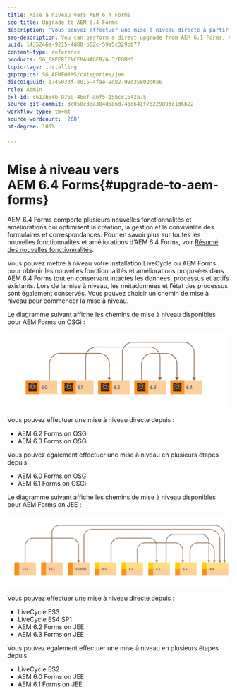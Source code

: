 ```yaml
---
title: Mise à niveau vers AEM 6.4 Forms
seo-title: Upgrade to AEM 6.4 Forms
description: 'Vous pouvez effectuer une mise à niveau directe à partir de AEM 6.1 Forms, AEM 6.2 Forms et LiveCycle ES4 SP1 vers AEM 6.3 Forms. '
seo-description: You can perform a direct upgrade from AEM 6.1 Forms, AEM 6.2 Forms, and LiveCycle ES4 SP1 to AEM 6.3 Forms.
uuid: 1435246a-9215-4d88-b52c-59a5c329bb77
content-type: reference
products: SG_EXPERIENCEMANAGER/6.3/FORMS
topic-tags: installing
geptopics: SG_AEMFORMS/categories/jee
discoiquuid: e745033f-8015-4fae-9d82-99d35802c0a6
role: Admin
exl-id: c613b54b-8768-46ef-a6f5-15bcc1642a75
source-git-commit: 3c050c33a384d586d74bd641f7622989dc1d6b22
workflow-type: tm+mt
source-wordcount: '208'
ht-degree: 100%

---
```


# Mise à niveau vers AEM 6.4 Forms{#upgrade-to-aem-forms}

AEM 6.4 Forms comporte plusieurs nouvelles fonctionnalités et améliorations qui optimisent la création, la gestion et la convivialité des formulaires et correspondances. Pour en savoir plus sur toutes les nouvelles fonctionnalités et améliorations d’AEM 6.4 Forms, voir [Résumé des nouvelles fonctionnalités](/help/forms/using/whats-new.md).

Vous pouvez mettre à niveau votre installation LiveCycle ou AEM Forms pour obtenir les nouvelles fonctionnalités et améliorations proposées dans AEM 6.4 Forms tout en conservant intactes les données, processus et actifs existants. Lors de la mise à niveau, les métadonnées et l’état des processus sont également conservés. Vous pouvez choisir un chemin de mise à niveau pour commencer la mise à niveau.

Le diagramme suivant affiche les chemins de mise à niveau disponibles pour AEM Forms on OSGi :

![](do-not-localize/osgi-upgrade.png)

Vous pouvez effectuer une mise à niveau directe depuis :

* AEM 6.2 Forms on OSGi
* AEM 6.3 Forms on OSGi

Vous pouvez également effectuer une mise à niveau en plusieurs étapes depuis

* AEM 6.0 Forms on OSGi
* AEM 6.1 Forms on OSGi

Le diagramme suivant affiche les chemins de mise à niveau disponibles pour AEM Forms on JEE :

![](do-not-localize/jee-upgrade-6-4.png)

Vous pouvez effectuer une mise à niveau directe depuis :

* LiveCycle ES3
* LiveCycle ES4 SP1
* AEM 6.2 Forms on JEE
* AEM 6.3 Forms on JEE

Vous pouvez également effectuer une mise à niveau en plusieurs étapes depuis

* LiveCycle ES2
* AEM 6.0 Forms on JEE
* AEM 6.1 Forms on JEE
